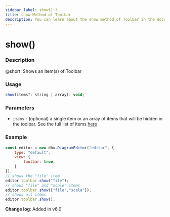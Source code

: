 ```yaml
---
sidebar_label: show()!!
title: show Method of Toolbar
description: You can learn about the show method of Toolbar in the documentation of the DHTMLX JavaScript Diagram library. Browse developer guides and API reference, try out code examples and live demos, and download a free 30-day evaluation version of DHTMLX Diagram.
---
```


# show()

### Description

@short: Shows an item(s) of Toolbar

### Usage

~~~js
show(items?: string | array): void;
~~~

### Parameters

- `items` - (optional) a single item or an array of items that will be hidden in the toolbar. See the full list of items [here](api/diagram_editor/toolbar/config/items_property.md)

### Example

~~~js {7-12}
const editor = new dhx.DiagramEditor("editor", {
    type: "default",
    view: {
        toolbar: true,
    }
});
// shows the "file" item
editor.toolbar.show("file");
// shows "file" and "scale" items
editor.toolbar.show(["file","scale"]);
// shows all items
editor.toolbar.show();
~~~

**Change log**: Added in v6.0
